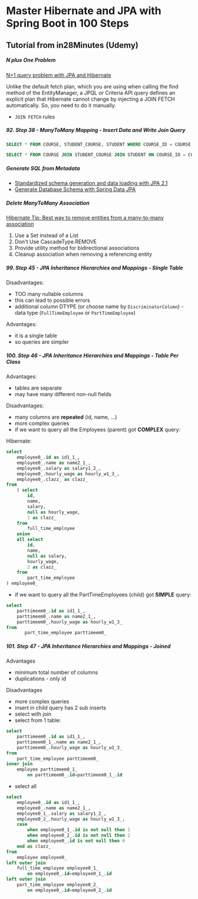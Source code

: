 # Master Hibernate and JPA with Spring Boot in 100 Steps

## Tutorial from in28Minutes (Udemy)

#####  N plus One Problem

[N+1 query problem with JPA and Hibernate](https://vladmihalcea.com/n-plus-1-query-problem/)

Unlike the default fetch plan, which you are using when calling the find method of the EntityManager, 
a JPQL or Criteria API query defines an explicit plan that Hibernate cannot change by injecting a JOIN FETCH automatically. 
So, you need to do it manually.

-  `JOIN FETCH` rules

#####  92. Step 38 - ManyToMany Mapping - Insert Data and Write Join Query

```sql
SELECT * FROM COURSE, STUDENT_COURSE, STUDENT WHERE COURSE_ID = COURSE.ID AND STUDENT_ID = STUDENT.ID;
```

```sql
SELECT * FROM COURSE JOIN STUDENT_COURSE JOIN STUDENT ON COURSE_ID = COURSE.ID AND STUDENT_ID = STUDENT.ID;
```

#####  Generate SQL from Metadata

-  [Standardized schema generation and data loading with JPA 2.1](https://thorben-janssen.com/standardized-schema-generation-data-loading-jpa-2-1/)
-  [Generate Database Schema with Spring Data JPA](https://www.baeldung.com/spring-data-jpa-generate-db-schema)

#####  Delete ManyToMany Association

[Hibernate Tip: Best way to remove entities from a many-to-many association](https://www.youtube.com/watch?v=vYNdjtf7iAQ&feature=emb_logo)

1.  Use a Set instead of a List
2.  Don't Use CascadeType.REMOVE
3.  Provide utility method for bidirectional associations
4.  Cleanup association when removing a referencing entity

#####  99. Step 45 - JPA Inheritance Hierarchies and Mappings - Single Table  

Disadvantages:
-  TOO many nullable columns
-  this can lead to possible errors
-  additional column DTYPE (or choose name by `DiscriminatorColumn`) - data type (`FullTimeEmployee` or `PartTimeEmployee`)

Advantages:
-  it is a single table
-  so queries are simpler

#####  100. Step 46 - JPA Inheritance Hierarchies and Mappings - Table Per Class

Advantages:
-  tables are separate
-  may have many different non-null fields

Disadvantages:
-  many columns are **repeated** (id, name, ...)
-  more complex queries
-  if we want to query all the Employees (parent) got **COMPLEX** query:

Hibernate: 
```sql
select
    employee0_.id as id1_1_,
    employee0_.name as name2_1_,
    employee0_.salary as salary1_2_,
    employee0_.hourly_wage as hourly_w1_3_,
    employee0_.clazz_ as clazz_ 
from
    ( select
        id,
        name,
        salary,
        null as hourly_wage,
        1 as clazz_ 
    from
        full_time_employee 
    union
    all select
        id,
        name,
        null as salary,
        hourly_wage,
        2 as clazz_ 
    from
        part_time_employee 
) employee0_
```

-  if we want to query all the PartTimeEmployees (child) got **SIMPLE** query:

```sql
select
    parttimeem0_.id as id1_1_,
    parttimeem0_.name as name2_1_,
    parttimeem0_.hourly_wage as hourly_w1_3_ 
from
       part_time_employee parttimeem0_
```

#####  101. Step 47 - JPA Inheritance Hierarchies and Mappings - Joined

Advantages
-  minimum total number of columns
-  duplications - only id

Disadvantages
-  more complex queries
-  insert in child query has 2 sub inserts
-  select with join
-  select from 1 table:

```sql
select
    parttimeem0_.id as id1_1_,
    parttimeem0_1_.name as name2_1_,
    parttimeem0_.hourly_wage as hourly_w1_3_ 
from
    part_time_employee parttimeem0_ 
inner join
    employee parttimeem0_1_ 
        on parttimeem0_.id=parttimeem0_1_.id
```
-  select all

```sql
select
    employee0_.id as id1_1_,
    employee0_.name as name2_1_,
    employee0_1_.salary as salary1_2_,
    employee0_2_.hourly_wage as hourly_w1_3_,
    case 
        when employee0_1_.id is not null then 1 
        when employee0_2_.id is not null then 2 
        when employee0_.id is not null then 0 
    end as clazz_ 
from
    employee employee0_ 
left outer join
    full_time_employee employee0_1_ 
        on employee0_.id=employee0_1_.id 
left outer join
    part_time_employee employee0_2_ 
        on employee0_.id=employee0_2_.id
```
